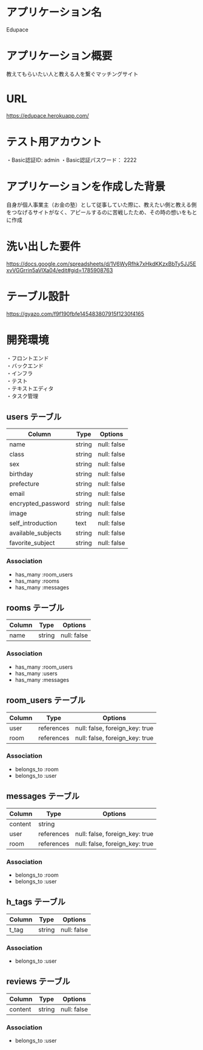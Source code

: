 # アプリケーション名
Edupace

# アプリケーション概要
 教えてもらいたい人と教える人を繋ぐマッチングサイト

# URL
https://edupace.herokuapp.com/

# テスト用アカウント
・Basic認証ID: admin
・Basic認証パスワード： 2222




# アプリケーションを作成した背景
自身が個人事業主（お金の塾）として従事していた際に、教えたい側と教える側をつなげるサイトがなく、アピールするのに苦戦したため、その時の想いをもとに作成

# 洗い出した要件
https://docs.google.com/spreadsheets/d/1V6WyRfhk7xHkdKKzxBbTy5JJ5ExvVGGrrin5aVlXa04/edit#gid=1785908763



# テーブル設計
https://gyazo.com/f9f190fbfe145483807915f1230f4165


# 開発環境
・フロントエンド  
・バックエンド  
・インフラ  
・テスト  
・テキストエディタ  
・タスク管理  

## users テーブル

| Column             | Type   | Options     |
| ------------------ | ------ | ----------- |
| name               | string | null: false |
| class              | string | null: false |
| sex                | string | null: false |
| birthday           | string | null: false |
| prefecture         | string | null: false |
| email              | string | null: false |
| encrypted_password | string | null: false |
| image              | string | null: false |
| self_introduction  | text   | null: false |
| available_subjects | string | null: false |
| favorite_subject   | string | null: false |


### Association

- has_many :room_users
- has_many :rooms
- has_many :messages

## rooms テーブル

| Column | Type   | Options     |
| ------ | ------ | ----------- |
| name   | string | null: false |

### Association

- has_many :room_users
- has_many :users
- has_many :messages

## room_users テーブル

| Column | Type       | Options                        |
| ------ | ---------- | ------------------------------ |
| user   | references | null: false, foreign_key: true |
| room   | references | null: false, foreign_key: true |

### Association

- belongs_to :room
- belongs_to :user

## messages テーブル

| Column  | Type       | Options                        |
| ------- | ---------- | ------------------------------ |
| content | string     |                                |
| user    | references | null: false, foreign_key: true |
| room    | references | null: false, foreign_key: true |

### Association

- belongs_to :room
- belongs_to :user

## h_tags テーブル

| Column             | Type   | Options     |
| ------------------ | ------ | ----------- |
| t_tag              | string | null: false |

### Association
- belongs_to :user

## reviews テーブル

| Column             | Type   | Options     |
| ------------------ | ------ | ----------- |
| content            | string | null: false |

### Association
- belongs_to :user